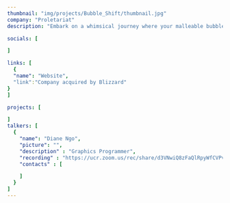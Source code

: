 ```yaml
---
thumbnail: "img/projects/Bubble_Shift/thumbnail.jpg"
company: "Proletariat"
description: "Embark on a whimsical journey where your malleable bubble gum avatar masters the art of transformation, morphing into various forms to navigate a world where the environment itself guides your path. Discover the enchanting mechanics of shape-shifting as you adapt to the ever-changing landscapes, turning each twist and turn into an adventure that tests the limits of your bubble-gummed ingenuity."

socials: [

]

links: [
  {
  "name": "Website",
  "link":"Company acquired by Blizzard"
}
]

projects: [

]
talkers: [
  {
    "name": "Diane Ngo",
    "picture": "",
    "description" : "Graphics Programmer",
    "recording" : "https://ucr.zoom.us/rec/share/d3VNwiQ8zFaQlRpyWfCVPvQVjqSoU6W4Z_ZuNDJ8fNxpHuCUO076N_XVc2IjTYy_.-iH8SkD1Cp1rNEh4 ",
    "contacts" : [

    ]
  }
]
---
```

